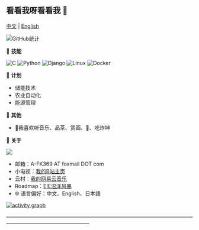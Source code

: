 ## 看看我呀看看我 👋

[中文](README.md) | [English](README-en.md)

  ![GitHub统计](https://github-readme-stats.vercel.app/api?username=A-FK369&count_private=true&show_icons=true)



<!-- 
![Profile views](https://komarev.com/ghpvc/?username=A-FK369)
-->



🌟 **技能**
<!-- -->
  ![C](https://img.shields.io/badge/-C++-673AB8?style=flat-square&logo=C&logoColor=fff)
  ![Python](https://img.shields.io/badge/-Python-33999A?style=flat-square&logo=Python&logoColor=fff)  ![Django](https://img.shields.io/badge/-Django-339933?style=flat-square&logo=Django&logoColor=fff)
  ![Linux](https://img.shields.io/badge/-Linux-000011?style=flat-square&logo=Linux&logoColor=fff)
  ![Docker](https://img.shields.io/badge/-Docker-2496ED?style=flat-square&logo=Docker&logoColor=fff)


📅 **计划**
  - 储能技术
  - 农业自动化
  - 能源管理


🎄 **其他**
  - 🍓我喜欢听音乐、品茶、赏画、🎱、吃炸坤
  

💬 **关于**
<!--  
-->
  ![](https://github-readme-stats.vercel.app/api/top-langs/?username=A-FK369&layout=compact)

  - 邮箱：A-FK369 AT foxmail DOT com
  - 小电视：[我的B站主页](https://space.bilibili.com/22116539)
  - 云村：[我的网易云音乐](https://music.163.com/#/user/home?id=449128216)
  - Roadmap：[EIE沼泽风暴](https://roadmap.sh/team/progress?t=6552c77f68ca60261326cf1e)
  - 🌐 语言偏好：中文、English、日本語
<!--  - 😄 About me：Web、Music、-->


[![activity graph](https://github-readme-activity-graph.vercel.app/graph?username=A-FK369&theme=gotham&hide_title=true&hide_border=true&bg_color=FFFFFF)](https://github.com/ashutosh00710/github-readme-activity-graph)


————————————————————————————————————————————————————
  <!--
	It is a ✨ _special_ ✨ repository because its `README.md` (this file) appears on GitHub profile.

  Here are some ideas to get you started:

  - 🔭 I’m currently working on ...
  - 🌱 I’m currently learning ...
  - 👯 I’m looking to collaborate on ...
  - 🤔 I’m looking for help with ...
  - 💬 Ask me about ...
  - 📫 How to reach me: ...
  - 😄 Pronouns: ...
  - ⚡ Fun fact: ...
  - 👀 I’m interested in AI
  - 🌱 I’m currently Working on ComfyUI
  - 💞️ I’m looking to collaborate on ...
    -->
